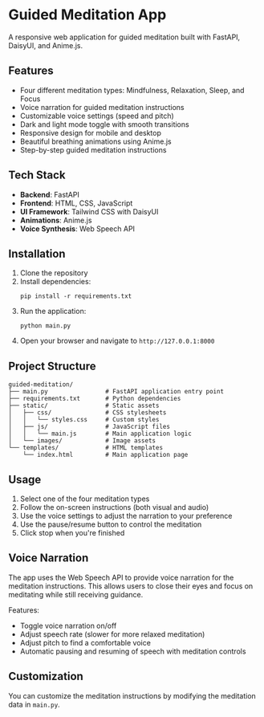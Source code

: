 # Guided Meditation App

A responsive web application for guided meditation built with FastAPI, DaisyUI, and Anime.js.

## Features

- Four different meditation types: Mindfulness, Relaxation, Sleep, and Focus
- Voice narration for guided meditation instructions
- Customizable voice settings (speed and pitch)
- Dark and light mode toggle with smooth transitions
- Responsive design for mobile and desktop
- Beautiful breathing animations using Anime.js
- Step-by-step guided meditation instructions

## Tech Stack

- **Backend**: FastAPI
- **Frontend**: HTML, CSS, JavaScript
- **UI Framework**: Tailwind CSS with DaisyUI
- **Animations**: Anime.js
- **Voice Synthesis**: Web Speech API

## Installation

1. Clone the repository
2. Install dependencies:
   ```
   pip install -r requirements.txt
   ```
3. Run the application:
   ```
   python main.py
   ```
4. Open your browser and navigate to `http://127.0.0.1:8000`

## Project Structure

```
guided-meditation/
├── main.py                # FastAPI application entry point
├── requirements.txt       # Python dependencies
├── static/                # Static assets
│   ├── css/               # CSS stylesheets
│   │   └── styles.css     # Custom styles
│   ├── js/                # JavaScript files
│   │   └── main.js        # Main application logic
│   └── images/            # Image assets
└── templates/             # HTML templates
    └── index.html         # Main application page
```

## Usage

1. Select one of the four meditation types
2. Follow the on-screen instructions (both visual and audio)
3. Use the voice settings to adjust the narration to your preference
4. Use the pause/resume button to control the meditation
5. Click stop when you're finished

## Voice Narration

The app uses the Web Speech API to provide voice narration for the meditation instructions. This allows users to close their eyes and focus on meditating while still receiving guidance.

Features:
- Toggle voice narration on/off
- Adjust speech rate (slower for more relaxed meditation)
- Adjust pitch to find a comfortable voice
- Automatic pausing and resuming of speech with meditation controls

## Customization

You can customize the meditation instructions by modifying the meditation data in `main.py`. 
